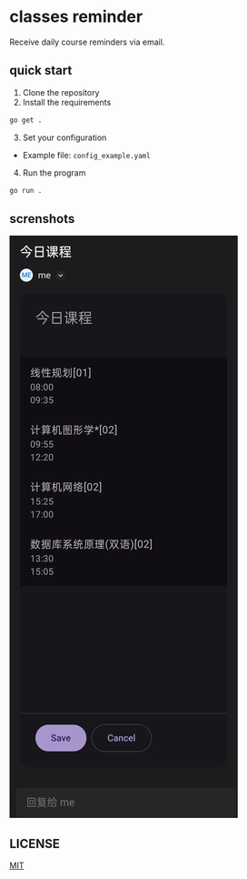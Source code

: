 # classes reminder
Receive daily course reminders via email.

## quick start
1. Clone the repository
2. Install the requirements
```bash
go get .
```
3. Set your configuration

- Example file: `config_example.yaml`

4. Run the program
```bash
go run .
```

## screnshots
![Screenshot1](screenshot.jpg)

## LICENSE
[MIT](LICENSE)